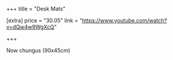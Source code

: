 +++
title = "Desk Mats"

[extra]
price = "30.05"
link = "https://www.youtube.com/watch?v=dQw4w9WgXcQ"

+++

Now chungus (90x45cm)